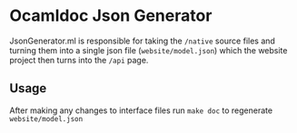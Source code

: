 # Ocamldoc Json Generator

JsonGenerator.ml is responsible for taking the `/native` source files and turning them into a single json file (`website/model.json`) which the website project then turns into the `/api` page.

## Usage

After making any changes to interface files run `make doc` to regenerate `website/model.json` 